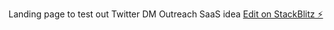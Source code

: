 Landing page to test out Twitter DM Outreach SaaS idea
[Edit on StackBlitz ⚡️](https://stackblitz.com/edit/nextjs-yuzxu9)
